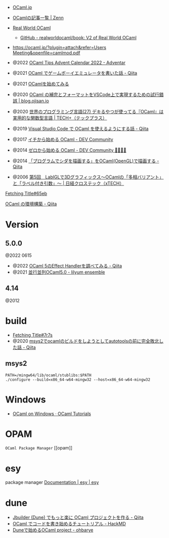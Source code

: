 - [OCaml.jp](http://ocaml.jp/)
- [OCamlの記事一覧 | Zenn](https://zenn.dev/topics/ocaml)
- [Real World OCaml](https://dev.realworldocaml.org/)
	- [GitHub - realworldocaml/book: V2 of Real World OCaml](https://github.com/realworldocaml/book)
- [https://ocaml.jp/?plugin=attach&refer=Users Meeting&openfile=camlmod.pdf](https://ocaml.jp/?plugin=attach&refer=Users%20Meeting&openfile=camlmod.pdf)

- @2022 [OCaml Tips Advent Calendar 2022 - Adventar](https://adventar.org/calendars/8396)
- @2021 [OCaml でゲームボーイエミュレータを書いた話 - Qiita](https://qiita.com/linoscope/items/244d931aaae07df2c27e)
- @2021 [OCamlを始めてみる](https://tars0x9752.com/posts/try-ocaml)
- @2020 [OCaml の補完とフォーマットをVSCode上で実現するための試行錯誤 | blog.ojisan.io](https://blog.ojisan.io/ocaml-lsp-vscode/)
- @2020 [世界のプログラミング言語(27) デキるやつが使ってる『OCaml』は実用的な関数型言語 | TECH+（テックプラス）](https://news.mynavi.jp/techplus/article/programinglanguageoftheworld-27/)
- @2019 [Visual Studio Code で OCaml を使えるようにする話 - Qiita](https://qiita.com/denkiuo604/items/89f6159a5f5a114b0bc0)
- @2017 [イチから始める OCaml - DEV Community](https://dev.to/szktty/ocaml-4d0o)
- @2014 [ゼロから始める OCaml - DEV Community 👩‍💻👨‍💻](https://dev.to/szktty/ocaml-1o28)
- @2014 [「プログラムでシダを描画する」をOCaml(OpenGL)で描画する - Qiita](https://qiita.com/kjunichi/items/03d821ae2cb742d811bf)
- @2006 [第5回　LablGLで3Dグラフィックス～OCamlの「多相バリアント」と「ラベル付き引数」～ | 日経クロステック（xTECH）](https://xtech.nikkei.com/it/article/COLUMN/20061212/256657/)

[Fetching Title#65eb](https://o1-labs.github.io/ocamlbyexample/basics-hello-world.html)

[OCaml の環境構築 - Qiita](https://qiita.com/zenwerk/items/7bc6177adcbeb6990e60)

# Version
## 5.0.0
@2022 0615
- @2022 [OCaml 5のEffect Handlerを調べてみる - Qiita](https://qiita.com/hayao0727/items/92b8e71b9305765b3458)
- @2021 [並行並列OCaml5.0 - lilyum ensemble](https://nymphium.github.io/2021/12/12/ocaml-5_0.html)

## 4.14
@2012

# build
- [Fetching Title#7r7s](https://ncnl.blog.ss-blog.jp/2017-05-14)
- @2020 [msys2でocamlのビルドをしようとしてautotoolsの前に完全敗北した話 - Qiita](https://qiita.com/yumetodo/items/9645d083ef7d000c5263)

## msys2
```
PATH=/mingw64/lib/ocaml/stublibs:$PATH
./configure --build=x86_64-w64-mingw32 --host=x86_64-w64-mingw32
```

# Windows
- [OCaml on Windows · OCaml Tutorials](https://ocaml.org/docs/ocaml-on-windows)

# OPAM
`OCaml Package Manager`
[[opam]]

# esy
package manager
[Documentation | esy | esy](https://esy.sh/)

# dune
- [Jbuilder (Dune) でもっと楽に OCaml プロジェクトを作る - Qiita](https://qiita.com/keigoi/items/a68298fcd39322004fed)
- [OCaml でコードを書き始めるチュートリアル - HackMD](https://hackmd.io/@anqou/HkyLTTKPs)
- [Duneで始めるOCaml project - ohbarye](https://scrapbox.io/ohbarye/Dune%E3%81%A7%E5%A7%8B%E3%82%81%E3%82%8BOCaml_project)
